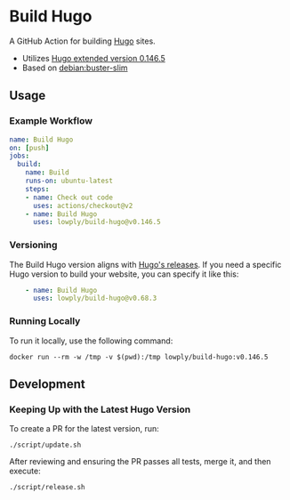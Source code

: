 # Build Hugo

A GitHub Action for building [Hugo](https://gohugo.io/) sites.

- Utilizes [Hugo extended version 0.146.5](https://github.com/gohugoio/hugo/releases/tag/v0.146.5)
- Based on [debian:buster-slim](https://hub.docker.com/_/debian/)

## Usage

### Example Workflow

```yaml
name: Build Hugo
on: [push]
jobs:
  build:
    name: Build
    runs-on: ubuntu-latest
    steps:
    - name: Check out code
      uses: actions/checkout@v2
    - name: Build Hugo
      uses: lowply/build-hugo@v0.146.5
```

### Versioning

The Build Hugo version aligns with [Hugo's releases](https://github.com/gohugoio/hugo/releases). If you need a specific Hugo version to build your website, you can specify it like this:

```yaml
    - name: Build Hugo
      uses: lowply/build-hugo@v0.68.3
```

### Running Locally

To run it locally, use the following command:

```
docker run --rm -w /tmp -v $(pwd):/tmp lowply/build-hugo:v0.146.5
```

## Development

### Keeping Up with the Latest Hugo Version

To create a PR for the latest version, run:

```
./script/update.sh
```

After reviewing and ensuring the PR passes all tests, merge it, and then execute:

```
./script/release.sh
```

